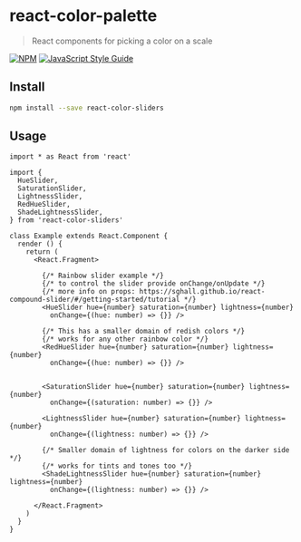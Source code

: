 # react-color-palette

> React components for picking a color on a scale

[![NPM](https://img.shields.io/npm/v/react-color-sliders.svg)](https://www.npmjs.com/package/react-color-sliders) [![JavaScript Style Guide](https://img.shields.io/badge/code_style-standard-brightgreen.svg)](https://standardjs.com)

## Install

```bash
npm install --save react-color-sliders
```

## Usage

```tsx
import * as React from 'react'

import {
  HueSlider,
  SaturationSlider,
  LightnessSlider,
  RedHueSlider,
  ShadeLightnessSlider,
} from 'react-color-sliders'

class Example extends React.Component {
  render () {
    return (
      <React.Fragment>

        {/* Rainbow slider example */}
        {/* to control the slider provide onChange/onUpdate */}
        {/* more info on props: https://sghall.github.io/react-compound-slider/#/getting-started/tutorial */}
        <HueSlider hue={number} saturation={number} lightness={number}
          onChange={(hue: number) => {}} />

        {/* This has a smaller domain of redish colors */}
        {/* works for any other rainbow color */}
        <RedHueSlider hue={number} saturation={number} lightness={number}
          onChange={(hue: number) => {}} />


        <SaturationSlider hue={number} saturation={number} lightness={number}
          onChange={(saturation: number) => {}} />

        <LightnessSlider hue={number} saturation={number} lightness={number}
          onChange={(lightness: number) => {}} />

        {/* Smaller domain of lightness for colors on the darker side */}
        {/* works for tints and tones too */}
        <ShadeLightnessSlider hue={number} saturation={number} lightness={number}
          onChange={(lightness: number) => {}} />

      </React.Fragment>
    )
  }
}
```
